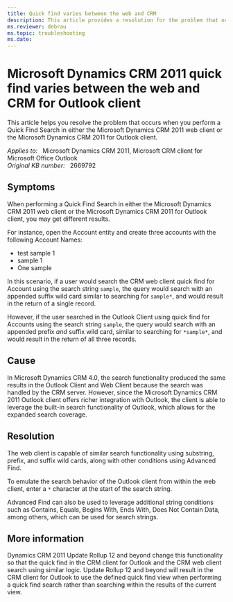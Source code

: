 ```yaml
---
title: Quick find varies between the web and CRM
description: This article provides a resolution for the problem that occurs when you perform a Quick Find Search in either the Microsoft Dynamics CRM 2011 web client or the Microsoft Dynamics CRM 2011 for Outlook client.
ms.reviewer: debrau
ms.topic: troubleshooting
ms.date: 
---
```

# Microsoft Dynamics CRM 2011 quick find varies between the web and CRM for Outlook client

This article helps you resolve the problem that occurs when you perform a Quick Find Search in either the Microsoft Dynamics CRM 2011 web client or the Microsoft Dynamics CRM 2011 for Outlook client.

_Applies to:_ &nbsp; Microsoft Dynamics CRM 2011, Microsoft CRM client for Microsoft Office Outlook  
_Original KB number:_ &nbsp; 2669792

## Symptoms

When performing a Quick Find Search in either the Microsoft Dynamics CRM 2011 web client or the Microsoft Dynamics CRM 2011 for Outlook client, you may get different results.

For instance, open the Account entity and create three accounts with the following Account Names:

- test sample 1
- sample 1
- One sample

In this scenario, if a user would search the CRM web client quick find for Account using the search string `sample`, the query would search with an appended suffix wild card similar to searching for `sample*`, and would result in the return of a single record.

However, if the user searched in the Outlook Client using quick find for Accounts using the search string `sample`, the query would search with an appended prefix *and* suffix wild card, similar to searching for `*sample*`, and would result in the return of all three records.

## Cause

In Microsoft Dynamics CRM 4.0, the search functionality produced the same results in the Outlook Client and Web Client because the search was handled by the CRM server. However, since the Microsoft Dynamics CRM 2011 Outlook client offers richer integration with Outlook, the client is able to leverage the built-in search functionality of Outlook, which allows for the expanded search coverage.

## Resolution

The web client is capable of similar search functionality using substring, prefix, and suffix wild cards, along with other conditions using Advanced Find.

To emulate the search behavior of the Outlook client from within the web client, enter a `*` character at the start of the search string.

Advanced Find can also be used to leverage additional string conditions such as Contains, Equals, Begins With, Ends With, Does Not Contain Data, among others, which can be used for search strings.

## More information

Dynamics CRM 2011 Update Rollup 12 and beyond change this functionality so that the quick find in the CRM client for Outlook and the CRM web client search using similar logic. Update Rollup 12 and beyond will result in the CRM client for Outlook to use the defined quick find view when performing a quick find search rather than searching within the results of the current view.
